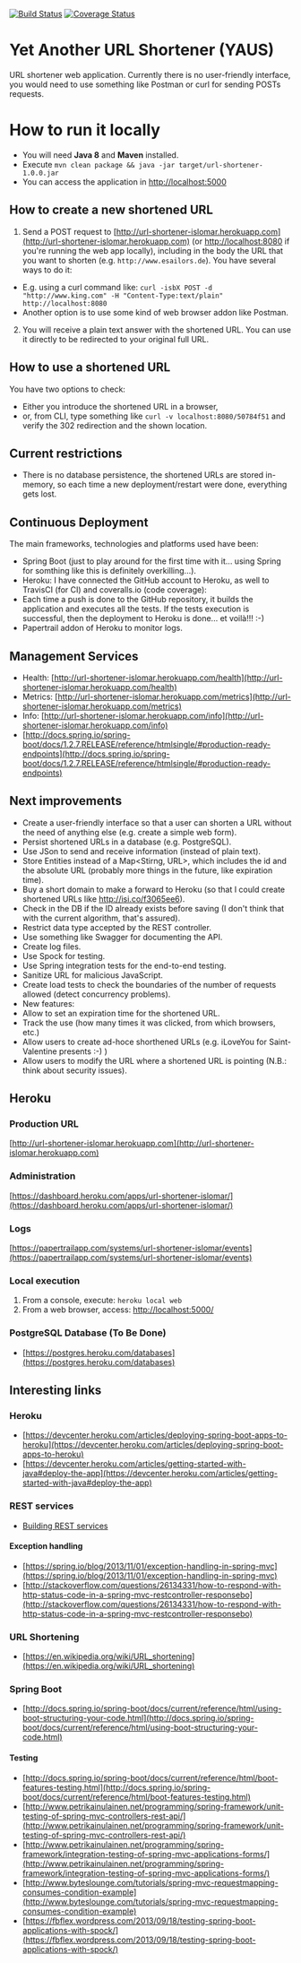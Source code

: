 [![Build Status](https://travis-ci.org/islomar/url-shortener-islomar.svg)](https://travis-ci.org/islomar/url-shortener-islomar)
[![Coverage Status](https://coveralls.io/repos/islomar/url-shortener-islomar/badge.svg?branch=master&service=github)](https://coveralls.io/github/islomar/url-shortener-islomar?branch=master)

# Yet Another URL Shortener (YAUS)
URL shortener web application. 
Currently there is no user-friendly interface, you would need to use something like Postman or curl for sending POSTs requests.
 
# How to run it locally
* You will need **Java 8** and **Maven** installed.
* Execute `mvn clean package && java -jar target/url-shortener-1.0.0.jar`
* You can access the application in [http://localhost:5000](http://localhost:5000) 

## How to create a new shortened URL
1. Send a POST request to [http://url-shortener-islomar.herokuapp.com](http://url-shortener-islomar.herokuapp.com) (or [http://localhost:8080](http://localhost:8080) if you're running the web app locally), including in the body the URL that you want to shorten (e.g. `http://www.esailors.de`). You have several ways to do it:
 * E.g. using a curl command like: `curl -isbX POST -d "http://www.king.com" -H "Content-Type:text/plain" http://localhost:8080`
 * Another option is to use some kind of web browser addon like Postman.
2. You will receive a plain text answer with the shortened URL. You can use it directly to be redirected to your original full URL.

## How to use a shortened URL
You have two options to check:
* Either you introduce the shortened URL in a browser,
* or, from CLI, type something like `curl -v localhost:8080/50784f51` and verify the 302 redirection and the shown location.

## Current restrictions
* There is no database persistence, the shortened URLs are stored in-memory, so each time a new deployment/restart were done, everything gets lost.

## Continuous Deployment
The main frameworks, technologies and platforms used have been:
* Spring Boot (just to play around for the first time with it... using Spring for somthing like this is definitely overkilling...).
* Heroku: I have connected the GitHub account to Heroku, as well to TravisCI (for CI) and coveralls.io (code coverage):
 * Each time a push is done to the GitHub repository, it builds the application and executes all the tests. If the tests execution is successful, 
 then the deployment to Heroku is done... et voilà!!! :-)
 * Papertrail addon of Heroku to monitor logs.

## Management Services
* Health: [http://url-shortener-islomar.herokuapp.com/health](http://url-shortener-islomar.herokuapp.com/health)
* Metrics: [http://url-shortener-islomar.herokuapp.com/metrics](http://url-shortener-islomar.herokuapp.com/metrics)
* Info: [http://url-shortener-islomar.herokuapp.com/info](http://url-shortener-islomar.herokuapp.com/info)
* [http://docs.spring.io/spring-boot/docs/1.2.7.RELEASE/reference/htmlsingle/#production-ready-endpoints](http://docs.spring.io/spring-boot/docs/1.2.7.RELEASE/reference/htmlsingle/#production-ready-endpoints)

## Next improvements
* Create a user-friendly interface so that a user can shorten a URL without the need of anything else (e.g. create a simple web form).
* Persist shortened URLs in a database (e.g. PostgreSQL).
* Use JSon to send and receive information (instead of plain text).
* Store Entities instead of a Map<Stirng, URL>, which includes the id and the absolute URL (probably more things in the future, like expiration time). 
* Buy a short domain to make a forward to Heroku (so that I could create shortened URLs like http://isi.co/f3065ee6).
* Check in the DB if the ID already exists before saving (I don't think that with the current algorithm, that's assured).
* Restrict data type accepted by the REST controller.
* Use something like Swagger for documenting the API.
* Create log files.
* Use Spock for testing.
* Use Spring integration tests for the end-to-end testing.
* Sanitize URL for malicious JavaScript.
* Create load tests to check the boundaries of the number of requests allowed (detect concurrency problems).
* New features:
 * Allow to set an expiration time for the shortened URL.
 * Track the use (how many times it was clicked, from which browsers, etc.)
 * Allow users to create ad-hoce shorthened URLs (e.g. iLoveYou for Saint-Valentine presents :-) )
 * Allow users to modify the URL where a shortened URL is pointing (N.B.: think about security issues).



## Heroku 

### Production URL
[http://url-shortener-islomar.herokuapp.com](http://url-shortener-islomar.herokuapp.com)

### Administration
[https://dashboard.heroku.com/apps/url-shortener-islomar/](https://dashboard.heroku.com/apps/url-shortener-islomar/)

### Logs
[https://papertrailapp.com/systems/url-shortener-islomar/events](https://papertrailapp.com/systems/url-shortener-islomar/events)

### Local execution
1. From a console, execute: `heroku local web`
2. From a web browser, access: [http://localhost:5000/](http://localhost:5000/)


### PostgreSQL Database (To Be Done)
* [https://postgres.heroku.com/databases](https://postgres.heroku.com/databases)

## Interesting links
### Heroku
* [https://devcenter.heroku.com/articles/deploying-spring-boot-apps-to-heroku](https://devcenter.heroku.com/articles/deploying-spring-boot-apps-to-heroku)
* [https://devcenter.heroku.com/articles/getting-started-with-java#deploy-the-app](https://devcenter.heroku.com/articles/getting-started-with-java#deploy-the-app)

### REST services
* [Building REST services](http://spring.io/guides/tutorials/bookmarks/)

#### Exception handling
* [https://spring.io/blog/2013/11/01/exception-handling-in-spring-mvc](https://spring.io/blog/2013/11/01/exception-handling-in-spring-mvc)
* [http://stackoverflow.com/questions/26134331/how-to-respond-with-http-status-code-in-a-spring-mvc-restcontroller-responsebo](http://stackoverflow.com/questions/26134331/how-to-respond-with-http-status-code-in-a-spring-mvc-restcontroller-responsebo)

### URL Shortening
* [https://en.wikipedia.org/wiki/URL_shortening](https://en.wikipedia.org/wiki/URL_shortening)


### Spring Boot
* [http://docs.spring.io/spring-boot/docs/current/reference/html/using-boot-structuring-your-code.html](http://docs.spring.io/spring-boot/docs/current/reference/html/using-boot-structuring-your-code.html)

#### Testing
* [http://docs.spring.io/spring-boot/docs/current/reference/html/boot-features-testing.html](http://docs.spring.io/spring-boot/docs/current/reference/html/boot-features-testing.html)
* [http://www.petrikainulainen.net/programming/spring-framework/unit-testing-of-spring-mvc-controllers-rest-api/](http://www.petrikainulainen.net/programming/spring-framework/unit-testing-of-spring-mvc-controllers-rest-api/)
* [http://www.petrikainulainen.net/programming/spring-framework/integration-testing-of-spring-mvc-applications-forms/](http://www.petrikainulainen.net/programming/spring-framework/integration-testing-of-spring-mvc-applications-forms/)
* [http://www.byteslounge.com/tutorials/spring-mvc-requestmapping-consumes-condition-example](http://www.byteslounge.com/tutorials/spring-mvc-requestmapping-consumes-condition-example)
* [https://fbflex.wordpress.com/2013/09/18/testing-spring-boot-applications-with-spock/](https://fbflex.wordpress.com/2013/09/18/testing-spring-boot-applications-with-spock/)
